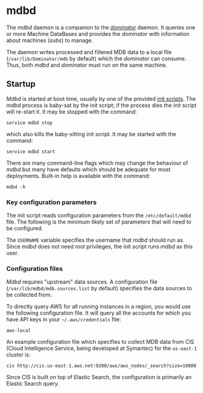 # mdbd
The *mdbd* daemon is a companion to the *[dominator](../dominator/README.md)*
daemon. It queries one or more Machine DataBases and provides the *dominator*
with information about machines (*subs*) to manage.

The daemon writes processed and filtered MDB data to a local file
(`/var/lib/Dominator/mdb` by default) which the *dominator* can consume. Thus,
both *mdbd* and *dominator* must run on the same machine.

## Startup
*Mdbd* is started at boot time, usually by one of the provided
[init scripts](../../init.d/). The *mdbd* process is baby-sat by the init
script; if the process dies the init script will re-start it. It may be stopped
with the command:

```
service mdbd stop
```

which also kills the baby-sitting init script. It may be started with the
command:

```
service mdbd start
```

There are many command-line flags which may change the behaviour of *mdbd*
but many have defaults which should be adequate for most deployments. Built-in
help is available with the command:

```
mdbd -h
```

### Key configuration parameters
The init script reads configuration parameters from the `/etc/default/mdbd`
file. The following is the minimum likely set of parameters that will need to be
configured.

The `USERNAME` variable specifies the username that *mdbd* should run as.
Since *mdbd* does not need root privileges, the init script runs
*mdbd* as this user.

### Configuration files
*Mdbd* requires "upstream" data sources. A configuration file
(`/var/lib/mdbd/mdb.sources.list` by default) specifies the data sources
to be collected from.

To directly query AWS for all running instances in a region, you would use the
following configuration file. It will query all the accounts for which you have
API keys in your `~/.aws/credentials` file:

```
aws-local
```

An example configuration file which specifies to collect MDB data from CIS
(Cloud Intelligence Service, being developed at Symantec) for the `us-east-1`
cluster is:

```
cis http://cis.us-east-1.aws.net:9200/aws/aws_nodes/_search?size=10000
```

Since CIS is built on top of Elastic Search, the configuration is primarily an
Elastic Search query.

